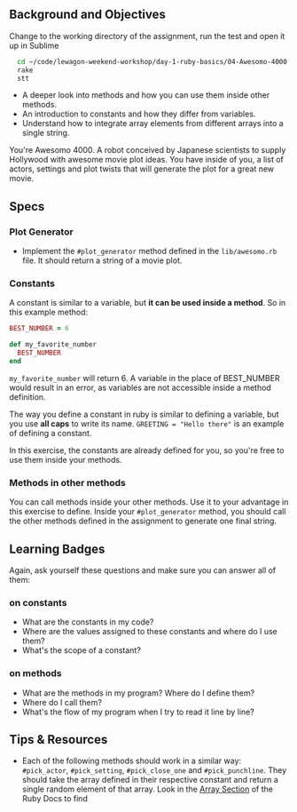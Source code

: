 ## Background and Objectives

Change to the working directory of the assignment, run the test and open it up in Sublime

```bash
  cd ~/code/lewagon-weekend-workshop/day-1-ruby-basics/04-Awesomo-4000
  rake
  stt
```

- A deeper look into methods and how you can use them inside other methods.
- An introduction to constants and how they differ from variables.
- Understand how to integrate array elements from different arrays into a single string.

You're Awesomo 4000. A robot conceived by Japanese scientists to supply Hollywood with awesome movie plot ideas. You have inside of you, a list of actors, settings and plot twists that will generate the plot for a great new movie.

## Specs

### Plot Generator

- Implement the `#plot_generator` method defined in the `lib/awesomo.rb` file. It should return a string of a movie plot.

### Constants

A constant is similar to a variable, but **it can be used inside a method**. So in this example method:

```ruby
BEST_NUMBER = 6

def my_favorite_number
  BEST_NUMBER
end

```

`my_favorite_number` will return 6. A variable in the place of BEST_NUMBER would result in an error, as variables are not accessible inside a method definition.

The way you define a constant in ruby is similar to defining a variable, but you use **all caps** to write its name. `GREETING = "Hello there"` is an example of defining a constant.

In this exercise, the constants are already defined for you, so you're free to use them inside your methods.

### Methods in other methods

You can call methods inside your other methods. Use it to your advantage in this exercise to define. Inside your `#plot_generator` method, you should call the other methods defined in the assignment to generate one final string.

## Learning Badges

Again, ask yourself these questions and make sure you can answer all of them:

### on constants
* What are the constants in my code?
* Where are the values assigned to these constants and where do I use them?
* What's the scope of a constant?

### on methods
* What are the methods in my program? Where do I define them?
* Where do I call them?
* What's the flow of my program when I try to read it line by line?


## Tips & Resources
* Each of the following methods should work in a similar way: `#pick_actor`, `#pick_setting`, `#pick_close_one` and `#pick_punchline`. They should take the array defined in their respective constant and return a single random element of that array. Look in the [Array Section](http://ruby-doc.org/core-2.3.0/Array.html) of the Ruby Docs to find
